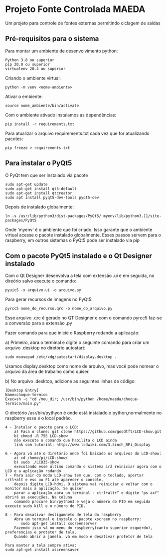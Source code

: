 # Projeto Fonte Controlada MAEDA

Um projeto para controle de fontes externas permitindo ciclagem de saídas

## Pré-requisitos para o sistema

Para montar um ambiente de desenvolvimento python:

```text
Python 3.8 ou superior
pip 20.0 ou superior
virtualenv 20.4 ou superior
```

Criando o ambiente virtual:

```text
python -m venv <nome-ambiente>
```

Ativar o embiente:

```text
source nome_ambiente/bin/activate
```

Com o ambiente ativado instalamos as dependências:

```text
pip install -r requirements.txt
```

Para atualizar o arquivo requirements.txt cada vez que for atualizando pacotes:

```text
pip freeze > requirements.txt
```

## Para instalar o PyQt5

O PyQt tem que ser instalado via pacote

```text
sudo apt-get update
sudo apt-get install qt5-default
sudo apt-get install qtcreator
sudo apt install pyqt5-dev-tools pyqt5-dev
```

Depois de instalado globalmente:

```text
ln -s /usr/lib/python3/dist-packages/PyQt5/ myenv/lib/python3.11/site-packages/PyQt5
```

Onde 'myenv' é o ambiente que foi criado.
Isso garante que o ambiente virtual acesse o pacote instalado globalmente.
Esses passos servem para o raspberry, em outros sistemas o PyQt5 pode ser instalado via pip

## Com o pacote PyQt5 instalado e o Qt Designer instalado

Com o Qt Designer desenvolva a tela com extensão .ui e em seguida, no direório salvo execute o comando:

```text
pyuic5 -x arquivo.ui -o arquivo.py
```

Para gerar recursos de imagens no PyQt5:

```text
pyrcc5 nome_do_recurso.qrc -o nome_do_arquivo.py
```

Esse arquivo .qrc é gerado no QT Designer e com o comando pyrcc5 faz-se a conversão para a extensão .py

Fazer comando para que inicie o Raspberry rodando a aplicação:

a) Primeiro, abra o terminal e digite o seguinte comando para criar um arquivo .desktop no diretório autostart:

```text
sudo mousepad /etc/xdg/autostart/display.desktop .
```

Usamos display.desktop como nome de arquivo, mas você pode nomear o arquivo da área de trabalho como quiser.

b) No arquivo .desktop, adicione as seguintes linhas de código:

```text
[Desktop Entry]
Name=choque-termico
Exec=sh -c "cd /meu_dir; /usr/bin/python /home/maeda/choque-termico/main.py"
```

O diretório /usr/bin/pythyon é onde está instalado o python,normalmente no raspberry esse é o local padrão.

```
4 - Instalar o pacote para o LCD:
    a) Faca o clone: git clone https://github.com/goodtft/LCD-show.git
    b) chmod -R 755 LCD-show
    não execute o comando que habilita o LCD ainda
    link com tutorial: http://www.lcdwiki.com/3.5inch_RPi_Display

6 - Agora vá até o diretório onde foi baixado os arquivos do LCD-show:
    a) cd /home/pi/LCD-show/
    b) sudo ./LCD35-show
    executando esse último comando o sistema irá reiniciar agora com o LCD e a aplicação rodando
7 - Para sair do modo LCD-show tem que, com o teclado, apertar crtl+alt e esc ou F1 até aparecer o console, 
    depois digite LCD-hdmi. O sistema vai reiniciar e voltar com o monitor mais a aplicação. Se quiser 
    parar a aplicação abra um terminal - ctrl+alt+T e digite "ps axf" abrirá as execuções. Na coluna 
    comando procure bin/python3 e veja o número do PID em seguida execute sudo kill e o número do PID.
    
8 - Para desativar desligamneto de tela do raspberry
    Abra um terminal e instale o pacote xscreen no raspberry:
       sudo apt-get install xscreenserver
    Fazendo isso vá no menu do raspberry(canto superior esquerdo), preferencias e protetor de tela.
    Quando abrir a janela, vá em modo e desativar protetor de tela
```

```text
Para manter a tela sempre ativa:
sudo apt-get install xscreensaver
```